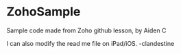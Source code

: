 # ZohoSample

Sample code made from Zoho github lesson, by Aiden C

I can also modify the read me file on iPad/iOS. -clandestine